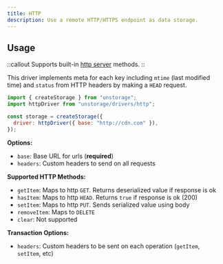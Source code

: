 ```yaml
---
title: HTTP
description: Use a remote HTTP/HTTPS endpoint as data storage.
---
```


## Usage

::callout
Supports built-in [http server](/getting-started/http-server) methods.
::

This driver implements meta for each key including `mtime` (last modified time) and `status` from HTTP headers by making a `HEAD` request.

```js
import { createStorage } from "unstorage";
import httpDriver from "unstorage/drivers/http";

const storage = createStorage({
  driver: httpDriver({ base: "http://cdn.com" }),
});
```

**Options:**

- `base`: Base URL for urls (**required**)
- `headers`: Custom headers to send on all requests

**Supported HTTP Methods:**

- `getItem`: Maps to http `GET`. Returns deserialized value if response is ok
- `hasItem`: Maps to http `HEAD`. Returns `true` if response is ok (200)
- `setItem`: Maps to http `PUT`. Sends serialized value using body
- `removeItem`: Maps to `DELETE`
- `clear`: Not supported

**Transaction Options:**

- `headers`: Custom headers to be sent on each operation (`getItem`, `setItem`, etc)
